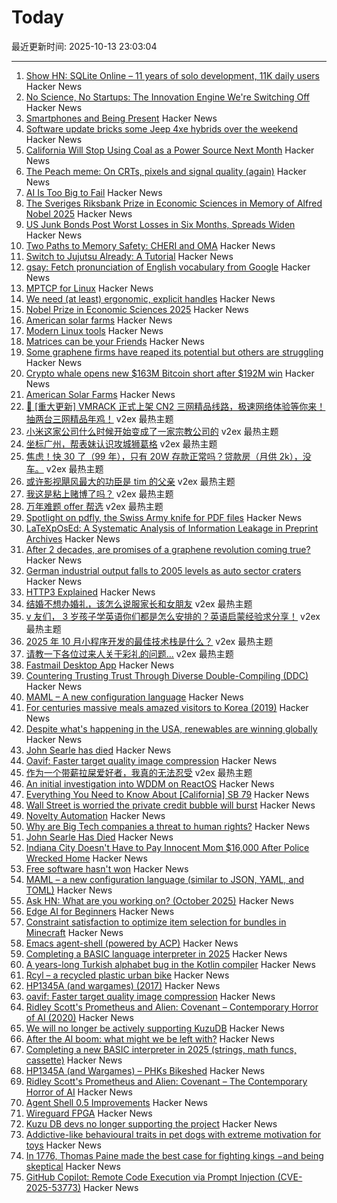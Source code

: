 # Today

最近更新时间: 2025-10-13 23:03:04

--- 
1. [Show HN: SQLite Online – 11 years of solo development, 11K daily users](https://sqliteonline.com/) Hacker News
2. [No Science, No Startups: The Innovation Engine We're Switching Off](https://steveblank.com/2025/10/13/no-science-no-startups-the-unseen-engine-were-switching-off/) Hacker News
3. [Smartphones and Being Present](https://herman.bearblog.dev/being-present/) Hacker News
4. [Software update bricks some Jeep 4xe hybrids over the weekend](https://arstechnica.com/cars/2025/10/software-update-bricks-some-jeep-4xe-hybrids-over-the-weekend/) Hacker News
5. [California Will Stop Using Coal as a Power Source Next Month](https://hardware.slashdot.org/story/25/10/13/032224/california-will-stop-using-coal-as-a-power-source-next-month) Hacker News
6. [The Peach meme: On CRTs, pixels and signal quality (again)](https://www.datagubbe.se/crt2/) Hacker News
7. [AI Is Too Big to Fail](https://sibylline.dev/articles/2025-10-12-ai-is-too-big-to-fail/) Hacker News
8. [The Sveriges Riksbank Prize in Economic Sciences in Memory of Alfred Nobel 2025](https://www.nobelprize.org/prizes/economic-sciences/2025/summary/) Hacker News
9. [US Junk Bonds Post Worst Losses in Six Months, Spreads Widen](https://www.bloomberg.com/news/articles/2025-10-13/us-junk-bonds-post-worst-losses-in-six-months-spreads-widen) Hacker News
10. [Two Paths to Memory Safety: CHERI and OMA](https://ednutting.com/2025/10/05/cheri-vs-oma.html) Hacker News
11. [Switch to Jujutsu Already: A Tutorial](https://www.stavros.io/posts/switch-to-jujutsu-already-a-tutorial/) Hacker News
12. [gsay: Fetch pronunciation of English vocabulary from Google](https://github.com/pvonmoradi/gsay) Hacker News
13. [MPTCP for Linux](https://www.mptcp.dev/) Hacker News
14. [We need (at least) ergonomic, explicit handles](https://smallcultfollowing.com/babysteps/blog/2025/10/13/ergonomic-explicit-handles/) Hacker News
15. [Nobel Prize in Economic Sciences 2025](https://www.nobelprize.org/prizes/economic-sciences/2025/popular-information/) Hacker News
16. [American solar farms](https://tech.marksblogg.com/american-solar-farms.html) Hacker News
17. [Modern Linux tools](https://ikrima.dev/dev-notes/linux/linux-modern-tools/) Hacker News
18. [Matrices can be your Friends](https://www.sjbaker.org/steve/omniv/matrices_can_be_your_friends.html) Hacker News
19. [Some graphene firms have reaped its potential but others are struggling](https://www.theguardian.com/business/2025/oct/13/lab-to-fab-are-promises-of-a-graphene-revolution-finally-coming-true) Hacker News
20. [Crypto whale opens new $163M Bitcoin short after $192M win](https://cryptonews.com/news/crypto-whale-opens-new-163m-bitcoin-short-after-192m-win/) Hacker News
21. [American Solar Farms](https://tech.marksblogg.com/american-solar-farms.html) Hacker News
22. [🚀 [重大更新] VMRACK 正式上架 CN2 三网精品线路，极速网络体验等你来！抽两台三网精品年鸡！](https://www.v2ex.com/t/1164867) v2ex 最热主题
23. [小米这家公司什么时候开始变成了一家宗教公司的](https://www.v2ex.com/t/1164838) v2ex 最热主题
24. [坐标广州，帮表妹认识攻城狮葛格](https://www.v2ex.com/t/1164807) v2ex 最热主题
25. [焦虑！快 30 了（99 年），只有 20W 存款正常吗？贷款房（月供 2k），没车。](https://www.v2ex.com/t/1164794) v2ex 最热主题
26. [或许影视飓风最大的功臣是 tim 的父亲](https://www.v2ex.com/t/1164790) v2ex 最热主题
27. [我这是粘上赌博了吗？](https://www.v2ex.com/t/1164754) v2ex 最热主题
28. [万年难题 offer 帮选](https://www.v2ex.com/t/1164752) v2ex 最热主题
29. [Spotlight on pdfly, the Swiss Army knife for PDF files](https://chezsoi.org/lucas/blog/spotlight-on-pdfly.html) Hacker News
30. [LaTeXpOsEd: A Systematic Analysis of Information Leakage in Preprint Archives](https://arxiv.org/abs/2510.03761) Hacker News
31. [After 2 decades, are promises of a graphene revolution coming true?](https://www.theguardian.com/business/2025/oct/13/lab-to-fab-are-promises-of-a-graphene-revolution-finally-coming-true) Hacker News
32. [German industrial output falls to 2005 levels as auto sector craters](https://www.ft.com/content/745fff84-2cbf-491c-b70c-e39bc8edaa39) Hacker News
33. [HTTP3 Explained](https://http3-explained.haxx.se) Hacker News
34. [结婚不想办婚礼，该怎么说服家长和女朋友](https://www.v2ex.com/t/1164757) v2ex 最热主题
35. [v 友们， 3 岁孩子学英语你们都是怎么安排的？英语启蒙经验求分享！](https://www.v2ex.com/t/1164725) v2ex 最热主题
36. [2025 年 10 月小程序开发的最佳技术栈是什么？](https://www.v2ex.com/t/1164720) v2ex 最热主题
37. [请教一下各位过来人关于彩礼的问题...](https://www.v2ex.com/t/1164705) v2ex 最热主题
38. [Fastmail Desktop App](https://www.fastmail.com/blog/desktop-app/) Hacker News
39. [Countering Trusting Trust Through Diverse Double-Compiling (DDC)](https://dwheeler.com/trusting-trust/) Hacker News
40. [MAML – A new configuration language](https://maml.dev/) Hacker News
41. [For centuries massive meals amazed visitors to Korea (2019)](https://www.atlasobscura.com/articles/history-of-korean-food) Hacker News
42. [Despite what's happening in the USA, renewables are winning globally](https://thebulletin.org/2025/10/despite-whats-happening-in-the-usa-renewables-are-winning-globally/) Hacker News
43. [John Searle has died](https://www.nytimes.com/2025/10/12/books/john-searle-dead.html) Hacker News
44. [Oavif: Faster target quality image compression](https://giannirosato.com/blog/post/oavif/) Hacker News
45. [作为一个带薪拉屎爱好者，我真的无法忍受](https://www.v2ex.com/t/1164719) v2ex 最热主题
46. [An initial investigation into WDDM on ReactOS](https://reactos.org/blogs/investigating-wddm/) Hacker News
47. [Everything You Need to Know About [California] SB 79](https://mnolangray.substack.com/p/everything-you-need-to-know-about) Hacker News
48. [Wall Street is worried the private credit bubble will burst](https://www.thetimes.com/business-money/economics/article/wall-street-first-brands-private-credit-bubble-risk-363q2tcds) Hacker News
49. [Novelty Automation](https://www.novelty-automation.com/) Hacker News
50. [Why are Big Tech companies a threat to human rights?](https://www.amnesty.org/en/latest/news/2025/08/why-are-big-tech-companies-a-threat-to-human-rights/) Hacker News
51. [John Searle Has Died](https://www.nytimes.com/2025/10/12/books/john-searle-dead.html) Hacker News
52. [Indiana City Doesn't Have to Pay Innocent Mom $16,000 After Police Wrecked Home](https://reason.com/2025/10/10/this-indiana-city-doesnt-have-to-pay-an-innocent-mom-16000-after-police-wrecked-her-home-court-rules/) Hacker News
53. [Free software hasn't won](https://dorotac.eu/posts/fosswon/) Hacker News
54. [MAML – a new configuration language (similar to JSON, YAML, and TOML)](https://maml.dev/) Hacker News
55. [Ask HN: What are you working on? (October 2025)](https://news.ycombinator.com/item?id=45561428) Hacker News
56. [Edge AI for Beginners](https://github.com/microsoft/edgeai-for-beginners) Hacker News
57. [Constraint satisfaction to optimize item selection for bundles in Minecraft](https://www.robw.fyi/2025/10/12/using-constraint-satisfaction-to-optimize-item-selection-for-bundles-in-minecraft/) Hacker News
58. [Emacs agent-shell (powered by ACP)](https://xenodium.com/introducing-agent-shell) Hacker News
59. [Completing a BASIC language interpreter in 2025](https://nanochess.org/ecs_basic_2.html) Hacker News
60. [A years-long Turkish alphabet bug in the Kotlin compiler](https://sam-cooper.medium.com/the-country-that-broke-kotlin-84bdd0afb237) Hacker News
61. [Rcyl – a recycled plastic urban bike](https://rcyl.bike/en/the-bike/) Hacker News
62. [HP1345A (and wargames) (2017)](https://phk.freebsd.dk/hacks/Wargames/) Hacker News
63. [oavif: Faster target quality image compression](https://giannirosato.com/blog/post/oavif/) Hacker News
64. [Ridley Scott's Prometheus and Alien: Covenant – Contemporary Horror of AI (2020)](https://www.ejumpcut.org/archive/jc58.2018/AlpertAlienPrequels/index.html) Hacker News
65. [We will no longer be actively supporting KuzuDB](https://kuzudb.com) Hacker News
66. [After the AI boom: what might we be left with?](https://blog.robbowley.net/2025/10/12/after-the-ai-boom-what-might-we-be-left-with/) Hacker News
67. [Completing a new BASIC interpreter in 2025 (strings, math funcs, cassette)](https://nanochess.org/ecs_basic_2.html) Hacker News
68. [HP1345A (and Wargames) – PHKs Bikeshed](https://phk.freebsd.dk/hacks/Wargames/) Hacker News
69. [Ridley Scott's Prometheus and Alien: Covenant – The Contemporary Horror of AI](https://www.ejumpcut.org/archive/jc58.2018/AlpertAlienPrequels/index.html) Hacker News
70. [Agent Shell 0.5 Improvements](https://xenodium.com/agent-shell-0-5-improvements) Hacker News
71. [Wireguard FPGA](https://github.com/chili-chips-ba/wireguard-fpga) Hacker News
72. [Kuzu DB devs no longer supporting the project](https://kuzudb.com) Hacker News
73. [Addictive-like behavioural traits in pet dogs with extreme motivation for toys](https://www.nature.com/articles/s41598-025-18636-0) Hacker News
74. [In 1776, Thomas Paine made the best case for fighting kings −and being skeptical](https://theconversation.com/in-1776-thomas-paine-made-the-best-case-for-fighting-kings-and-for-being-skeptical-266448) Hacker News
75. [GitHub Copilot: Remote Code Execution via Prompt Injection (CVE-2025-53773)](https://embracethered.com/blog/posts/2025/github-copilot-remote-code-execution-via-prompt-injection/) Hacker News
